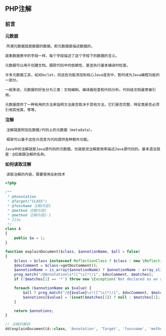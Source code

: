 ## PHP注解

### 前言

**元数据**

​	`所谓元数据就是数据的数据，即元数据是描述数据的。`

​	`就象数据表中的字段一样，每个字段描述了这个字段下的数据的含义。`

​	`元数据可以用于创建文档，跟踪代码中的依赖性，甚至执行基本编译时检查。`

​	`许多元数据工具，如XDoclet，将这些功能添加到核心Java语言中，暂时成为Java编程功能的一部分。`

​	`一般来说，元数据的好处分为三类：文档编制、编译器检查和代码分析。代码级文档最常被引用。`

​	`元数据提供了一种有用的方法来指明方法是否取决于其他方法，它们是否完整，特定类是否必须引用其他类，等等。`



**注解**

​	`注解就是附加在数据/代码上的元数据（metadata）。`

​	`框架可以基于这些元信息为代码提供各种额外功能。`

​	`Java中的注解就是Java源代码的元数据，也就是说注解是用来描述Java源代码的。基本语法就是：@后面跟注解的名称。`



**如何读取注解**

​	`读取注解的内容，需要使用反射技术`

```php
<?php
    
/**
 * @Annotation
 * @Target("CLASS")
 * @funcName 注解内容1
 * @method 注解内容2
 * @method 注解内容2-1
 * 213e
 */
class A
{
    public $a = 1;
}

function explainDocument($class, $annotionName, $all = false)
{
    $class = $class instanceof ReflectionClass ? $class : new \ReflectionClass($class);
    $docComment = $class->getDocComment();
    $annotionName = is_array($annotionName) ? $annotionName : array_slice(func_get_args(), 1);
    preg_match("/@Annotation\s*([^\s]*)/i", $docComment, $matches);
    if (!$matches[1] == '*') throw new \Exception('Not declared as an annotation class');

    foreach ($annotionName as $value) {
        $all ? preg_match("/@{$value}\s*([^\s]*)/i", $docComment, $matches) : preg_match_all("/@{$value}\s*([^\s]*)/i", $docComment, $matches);
        $annotions[$value] = !isset($matches[1]) ? null : $matches[1];
    }

    return $annotions;
}

// 注解的解析
dd(explainDocument(A::class, 'Annotation', 'Target', 'funcname', 'method'));
```





































